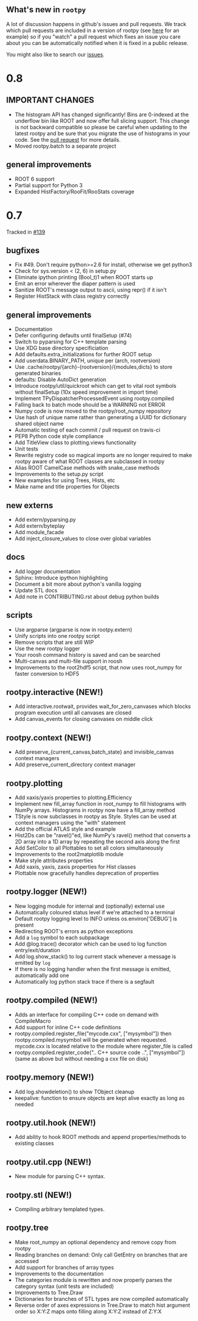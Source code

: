 What's new in `rootpy`
----------------------

A lot of discussion happens in github's issues and pull requests. We
track which pull requests are included in a version of rootpy (see
[here](https://github.com/rootpy/rootpy/issues/139) for an example) so if you
"watch" a pull request which fixes an issue you care about you can be
automatically notified when it is fixed in a public release.

You might also like to search our
[issues](https://github.com/rootpy/rootpy/issues).

# 0.8

## IMPORTANT CHANGES

* The histogram API has changed significantly! Bins are 0-indexed at the
  underflow bin like ROOT and now offer full slicing support. This change is
  not backward compatible so please be careful when updating to the latest
  rootpy and be sure that you migrate the use of histograms in your code. See
  the [pull request](https://github.com/rootpy/rootpy/pull/432) for more
  details.
* Moved rootpy.batch to a separate project

## general improvements

* ROOT 6 support
* Partial support for Python 3
* Expanded HistFactory/RooFit/RooStats coverage

# 0.7

Tracked in [#139](https://github.com/rootpy/rootpy/issues/139)

## bugfixes

* Fix #49. Don't require python>=2.6 for install, otherwise we get python3
* Check for sys.version < (2, 6) in setup.py
* Eliminate ipython printing (Bool_t)1 when ROOT starts up
* Emit an error wherever the diaper pattern is used
* Sanitize ROOT's message output to ascii, using repr() if it isn't
* Register HistStack with class registry correctly

## general improvements

* Documentation
* Defer configuring defaults until finalSetup (#74)
* Switch to pyparsing for C++ template parsing
* Use XDG base directory specificiation
* Add defaults.extra_initializations for further ROOT setup
* Add userdata.BINARY_PATH, unique per (arch, rootversion)
* Use .cache/rootpy/{arch}-{rootversion}/{modules,dicts} to store generated
  binaries
* defaults: Disable AutoDict generation
* Introduce rootpy/util/quickroot which can get to vital root symbols
  without finalSetup (10x speed improvement in import time)
* Implement TPyDispatcherProcessedEvent using rootpy.compiled
* Falling back to batch mode should be a WARNING not ERROR
* Numpy code is now moved to the rootpy/root_numpy repository
* Use hash of unique name rather than generating a UUID for dictionary
  shared object name
* Automatic testing of each commit / pull request on travis-ci
* PEP8 Python code style compliance
* Add TitleView class to plotting.views functionality
* Unit tests
* Rewrite registry code so magical imports are no longer required to make
  rootpy aware of what ROOT classes are subclassed in rootpy
* Alias ROOT CamelCase methods with snake_case methods
* Improvements to the setup.py script
* New examples for using Trees, Hists, etc
* Make name and title properties for Objects

## new externs

* Add extern/pyparsing.py
* Add extern/byteplay
* Add module_facade
* Add inject_closure_values to close over global variables

## docs

* Add logger documentation
* Sphinx: Introduce ipython highlighting
* Document a bit more about python's vanilla logging
* Update STL docs
* Add note in CONTRIBUTING.rst about debug python builds

## scripts

* Use argparse (argparse is now in rootpy.extern)
* Unify scripts into one rootpy script
* Remove scripts that are still WIP
* Use the new rootpy logger
* Your roosh command history is saved and can be searched
* Multi-canvas and multi-file support in roosh
* Improvements to the root2hdf5 script, that now uses root_numpy for faster
  conversion to HDF5

## rootpy.interactive (NEW!)

* Add interactive.rootwait, provides wait_for_zero_canvases which blocks
  program execution until all canvases are closed
* Add canvas_events for closing canvases on middle click

## rootpy.context (NEW!)

* Add preserve_{current_canvas,batch_state} and invisible_canvas context
  managers
* Add preserve_current_directory context manager

## rootpy.plotting

* Add xaxis/yaxis properties to plotting.Efficiency
* Implement new fill_array function in root_numpy to fill histograms with
  NumPy arrays. Histograms in rootpy now have a fill_array method
* TStyle is now subclasses in rootpy as Style. Styles can be used at context
  managers using the "with" statement
* Add the official ATLAS style and example
* Hist2Ds can be "ravel()"ed, like NumPy's ravel() method that converts a 2D
  array into a 1D array by repeating the second axis along the first
* Add SetColor to all Plottables to set all colors simultaneously
* Improvements to the root2matplotlib module
* Make style attributes properties
* Add xaxis, yaxis, zaxis properties for Hist classes
* Plottable now gracefully handles deprecation of properties

## rootpy.logger (NEW!)

* New logging module for internal and (optionally) external use
* Automatically coloured status level if we're attached to a terminal
* Default rootpy logging level to INFO unless os.environ['DEBUG'] is present
* Redirecting ROOT's errors as python exceptions
* Add a `log` symbol to each subpackage
* Add @log.trace() decorator which can be used to log function
  entry/exit/duration
* Add log.show_stack() to log current stack whenever a message is emitted by
  `log`
* If there is no logging handler when the first message is emitted,
  automatically add one
* Automatically log python stack trace if there is a segfault

## rootpy.compiled (NEW!)

* Adds an interface for compiling C++ code on demand with CompileMacro
* Add support for inline C++ code definitions
* rootpy.compiled.register_file("mycode.cxx", ["mysymbol"]) then
  rootpy.compiled.mysymbol will be generated when requested.
  mycode.cxx is located relative to the module where register_file is called
* rootpy.compiled.register_code(".. C++ source code ..", ["mysymbol"])
  (same as above but without needing a cxx file on disk)

## rootpy.memory (NEW!)

* Add log.showdeletion() to show TObject cleanup
* keepalive: function to ensure objects are kept alive exactly as long as
  needed

## rootpy.util.hook (NEW!)

* Add ability to hook ROOT methods and append properties/methods to existing
  classes

## rootpy.util.cpp (NEW!)

* New module for parsing C++ syntax.

## rootpy.stl (NEW!)

* Compiling arbitrary templated types.

## rootpy.tree

* Make root_numpy an optional dependency and remove copy from rootpy
* Reading branches on demand: Only call GetEntry on branches that are
  accessed
* Add support for branches of array types
* Improvements to the documentation
* The categories module is rewritten and now properly parses the category
  syntax (unit tests are included)
* Improvements to Tree.Draw
* Dictionaries for branches of STL types are now compiled automatically
* Reverse order of axes expressions in Tree.Draw to match hist argument
  order so X:Y:Z maps onto filling along X:Y:Z instead of Z:Y:X
